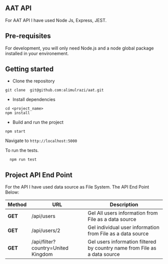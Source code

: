 ## AAT API
For AAT API I have used Node Js, Express, JEST.

## Pre-requisites
For development, you will only need Node.js and a node global package installed in your environement. 

## Getting started
- Clone the repository
```
git clone  git@github.com:alimulrazi/aat.git
```
- Install dependencies
```
cd <project_name>
npm install
```
- Build and run the project
```
npm start
```
  Navigate to `http://localhost:5000`

To run the tests.
```
  npm run test
```

## Project API End Point
For the API I have used data source as File System. The API End Point Below:

| Method | URL | Description |
| ------------------------ | --------------------------------------------------------------------------------------------- | --- |
| **GET**                  | /api/users | Gel All users information from File as a data source|
| **GET**                  | /api/users/2   | Gel individual user information from File as a data source|
| **GET**                  | /api/filter?country=United Kingdom  | Gel users information filtered by country name from File as a data source |